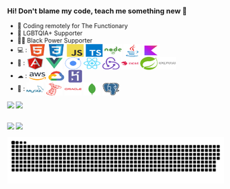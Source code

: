 ### Hi! Don't blame my code, teach me something new 🚀

- 🔭 Coding remotely for The Functionary
- 🌈 LGBTQIA+ Supporter
- ✊🏿 Black Power Supporter
- 💻 : <img align="center" alt="CSS3" height="30" width="40" src="https://raw.githubusercontent.com/devicons/devicon/master/icons/html5/html5-original.svg" style="max-width:100%;"> <img align="center" alt="HTML5" height="30" width="40" src="https://raw.githubusercontent.com/devicons/devicon/master/icons/css3/css3-original.svg" style="max-width:100%;"> <img align="center" alt="JavaScript" height="30" width="40" src="https://raw.githubusercontent.com/devicons/devicon/master/icons/javascript/javascript-original.svg" style="max-width:100%;"> <img align="center" alt="TypeScript" height="30" width="40" src="https://raw.githubusercontent.com/devicons/devicon/master/icons/typescript/typescript-original.svg" style="max-width:100%;"> <img align="center" alt="Node" height="30" width="40" src="https://raw.githubusercontent.com/devicons/devicon/master/icons/nodejs/nodejs-plain-wordmark.svg" style="max-width:100%;">  <img align="center" alt="Java" height="30" width="40" src="https://raw.githubusercontent.com/devicons/devicon/master/icons/java/java-original.svg" style="max-width:100%;"> <img align="center" alt="Kotlin" height="30" width="40" src="https://raw.githubusercontent.com/devicons/devicon/master/icons/kotlin/kotlin-original.svg" style="max-width:100%;">
 - 🔨 : <img align="center" alt="Angular" height="30" width="40" src="https://raw.githubusercontent.com/devicons/devicon/master/icons/angularjs/angularjs-original.svg" style="max-width:100%;"> <img align="center" alt="Angular" height="30" width="40" src="https://raw.githubusercontent.com/devicons/devicon/master/icons/vuejs/vuejs-original.svg" style="max-width:100%;"> <img align="center" alt="Ionic" height="30" width="40" src="https://raw.githubusercontent.com/devicons/devicon/master/icons/ionic/ionic-original.svg" style="max-width:100%;"> <img align="center" alt="React" height="30" width="40" src="https://raw.githubusercontent.com/devicons/devicon/master/icons/react/react-original.svg" style="max-width:100%;"> <img align="center" alt="Redux" height="30" width="40" src="https://raw.githubusercontent.com/devicons/devicon/master/icons/redux/redux-original.svg" style="max-width:100%;"> <img align="center" alt="NestJS" height="30" width="40" src="https://raw.githubusercontent.com/devicons/devicon/master/icons/nestjs/nestjs-original-wordmark.svg" style="max-width:100%;"> <img align="center" alt="Express" height="30" width="40" src="https://raw.githubusercontent.com/devicons/devicon/master/icons/spring/spring-original.svg" style="max-width:100%;"> <img align="center" alt="Spring" height="30" width="40" src="https://raw.githubusercontent.com/devicons/devicon/master/icons/express/express-original-wordmark.svg" style="max-width:100%;">
 - ☁  :  <img align="center" alt="AWS" height="30" width="40" src="https://raw.githubusercontent.com/devicons/devicon/master/icons/amazonwebservices/amazonwebservices-original-wordmark.svg" style="max-width:100%;"> <img align="center" alt="GCP" height="30" width="40" src="https://raw.githubusercontent.com/devicons/devicon/master/icons/googlecloud/googlecloud-original.svg" style="max-width:100%;"> <img align="center" alt="Heroku" height="30" width="40" src="https://raw.githubusercontent.com/devicons/devicon/master/icons/heroku/heroku-plain.svg" style="max-width:100%;"> 
 - 💾 : <img align="center" alt="My SQL" height="30" width="40" src="https://raw.githubusercontent.com/devicons/devicon/master/icons/mysql/mysql-plain-wordmark.svg" style="max-width:100%;"> <img align="center" alt="SQLServer" height="30" width="40" src="https://raw.githubusercontent.com/devicons/devicon/master/icons/microsoftsqlserver/microsoftsqlserver-plain.svg" style="max-width:100%;"> <img align="center" alt="Oracle" height="30" width="40" src="https://raw.githubusercontent.com/devicons/devicon/master/icons/oracle/oracle-original.svg" style="max-width:100%;"> <img align="center" alt="MongoDB" height="30" width="40" src="https://raw.githubusercontent.com/devicons/devicon/master/icons/mongodb/mongodb-plain.svg" style="max-width:100%;"> <img align="center" alt="MongoDB" height="30" width="40" src="https://raw.githubusercontent.com/devicons/devicon/master/icons/postgresql/postgresql-original.svg" style="max-width:100%;">

<div>
  <img height="180em" src="https://github-readme-stats.vercel.app/api?username=GM-atteoni&show_icons=true&theme=dracula&include_all_commits=true&count_private=true"/>
  <img height="180em" src="https://github-readme-stats.vercel.app/api/top-langs/?username=GM-atteoni&layout=compact&langs_count=7&theme=dracula"/>
</div>

##
  
<div>
  <a href = "mailto:pepematteoni@hotmail.com"><img src="https://img.shields.io/badge/-Mail-%23333?style=for-the-badge&logo=gmail&logoColor=white" target="_blank"></a>
  <a href="https://www.linkedin.com/in/giuseppe-matteoni/" target="_blank"><img src="https://img.shields.io/badge/-LinkedIn-%230077B5?style=for-the-badge&logo=linkedin&logoColor=white" target="_blank"></a> 
</div>
  
  ![Snake animation](https://github.com/GM-atteoni/GM-atteoni/blob/output/github-contribution-grid-snake.svg)
